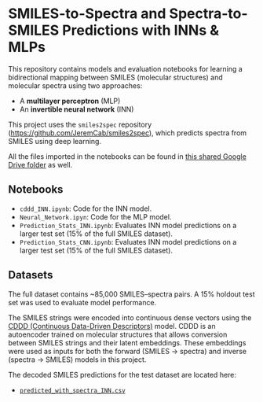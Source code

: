 # SMILES-to-Spectra and Spectra-to-SMILES Predictions with INNs & MLPs

This repository contains models and evaluation notebooks for learning a bidirectional mapping between SMILES (molecular structures) and molecular spectra using two approaches:

- A **multilayer perceptron** (MLP)
- An **invertible neural network** (INN)

This project uses the `smiles2spec` repository (https://github.com/JeremCab/smiles2spec), which predicts spectra from SMILES using deep learning.

All the files imported in the notebooks can be found in [this shared Google Drive folder]([url](https://drive.google.com/drive/folders/1jfgh5M7cyb9I0chqy6_LN1s1OAEzg9-e?usp=drive_link)) as well.

## Notebooks

- `cddd_INN.ipynb`: Code for the INN model.
- `Neural_Network.ipyn`: Code for the MLP model.
- `Prediction_Stats_INN.ipynb`: Evaluates INN model predictions on a larger test set (15% of the full SMILES dataset).
- `Prediction_Stats_CNN.ipynb`: Evaluates INN model predictions on a larger test set (15% of the full SMILES dataset).

## Datasets

The full dataset contains ~85,000 SMILES–spectra pairs. A 15% holdout test set was used to evaluate model performance.

The SMILES strings were encoded into continuous dense vectors using the [CDDD (Continuous Data-Driven Descriptors)](https://github.com/jrwnter/cddd) model. CDDD is an autoencoder trained on molecular structures that allows conversion between SMILES strings and their latent embeddings. These embeddings were used as inputs for both the forward (SMILES → spectra) and inverse (spectra → SMILES) models in this project.

The decoded SMILES predictions for the test dataset are located here:

- [`predicted_with_spectra_INN.csv`](https://drive.google.com/file/d/1eozwLjU6tF4VK-9Jje7Tp59rlahjR_5L/view?usp=drive_link)

